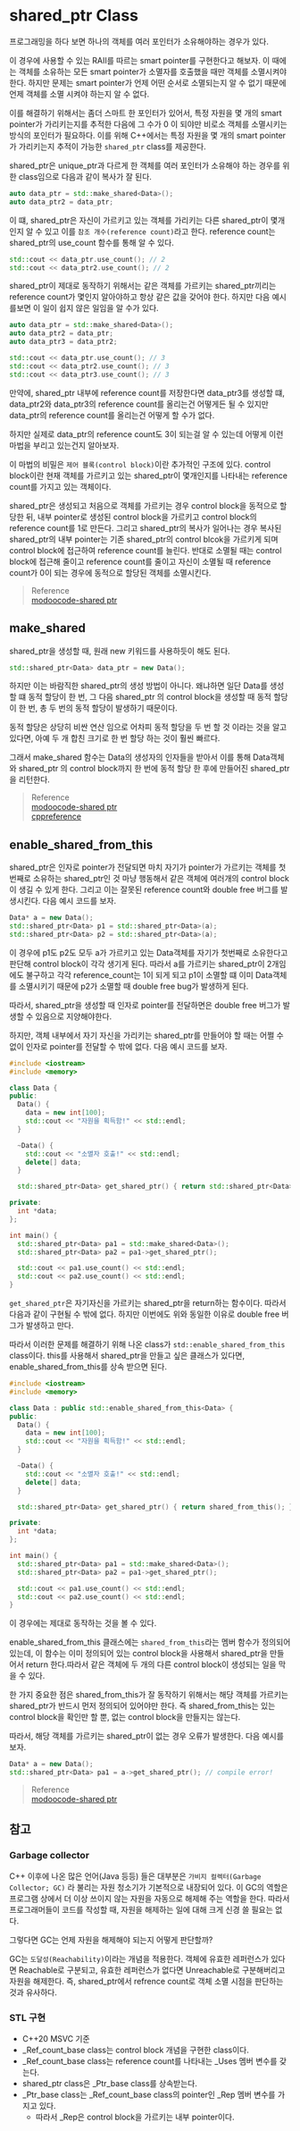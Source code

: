 # shared_ptr Class
프로그래밍을 하다 보면 하나의 객체를 여러 포인터가 소유해야하는 경우가 있다. 

이 경우에 사용할 수 있는 RAII를 따르는 smart pointer를 구현한다고 해보자. 이 때에는 객체를 소유하는 모든 smart pointer가 소멸자를 호출했을 때만 객체를 소멸시켜야 한다. 하지만 문제는 smart pointer가 언제 어떤 순서로 소멸되는지 알 수 없기 때문에 언제 객체를 소멸 시켜야 하는지 알 수 없다.

이를 해결하기 위해서는 좀더 스마트 한 포인터가 있어서, 특정 자원을 몇 개의 smart pointer가 가리키는지를 추적한 다음에 그 수가 0 이 되야만 비로소 객체를 소멸시키는 방식의 포인터가 필요하다. 이를 위해 C++에서는 특정 자원을 몇 개의 smart pointer가 가리키는지 추적이 가능한 `shared_ptr` class를 제공한다.

shared_ptr은 unique_ptr과 다르게 한 객체를 여러 포인터가 소유해야 하는 경우를 위한 class임으로 다음과 같이 복사가 잘 된다.
```cpp
auto data_ptr = std::make_shared<Data>();
auto data_ptr2 = data_ptr;
```

이 떄, shared_ptr은 자신이 가르키고 있는 객체를 가리키는 다른 shared_ptr이 몇개인지 알 수 있고 이를 `참조 개수(reference count)`라고 한다. reference count는 shared_ptr의 use_count 함수를 통해 알 수 있다.
```cpp
std::cout << data_ptr.use_count(); // 2
std::cout << data_ptr2.use_count(); // 2
```

shared_ptr이 제대로 동작하기 위해서는 같은 객체를 가르키는 shared_ptr끼리는 reference count가 몇인지 알아야하고 항상 같은 값을 갖어야 한다. 하지만 다음 예시를보면 이 일이 쉽지 않은 일임을 알 수가 있다.
```cpp
auto data_ptr = std::make_shared<Data>();
auto data_ptr2 = data_ptr;
auto data_ptr3 = data_ptr2;

std::cout << data_ptr.use_count(); // 3
std::cout << data_ptr2.use_count(); // 3
std::cout << data_ptr3.use_count(); // 3
```

만약에, shared_ptr 내부에 reference count를 저장한다면 data_ptr3를 생성할 떄, data_ptr2와 data_ptr3의 reference count를 올리는건 어떻게든 될 수 있지만 data_ptr의 reference count를 올리는건 어떻게 할 수가 없다.

하지만 실제로 data_ptr의 reference count도 3이 되는걸 알 수 있는데 어떻게 이런 마법을 부리고 있는건지 알아보자.

이 마법의 비밀은 `제어 블록(control block)`이란 추가적인 구조에 있다. control block이란 현재 객체를 가르키고 있는 shared_ptr이 몇개인지를 나타내는 reference count를 가지고 있는 객체이다. 

shared_ptr은 생성되고 처음으로 객체를 가르키는 경우 control block을 동적으로 할당한 뒤, 내부 pointer로 생성된 control block을 가르키고 control block의 reference count를 1로 만든다. 그리고 shared_ptr의 복사가 일어나는 경우 복사된 shared_ptr의 내부 pointer는 기존 shared_ptr의 control blcok을 가르키게 되며 control block에 접근하여 reference count를 늘린다. 반대로 소멸될 때는 control block에 접근해 줄이고 reference count를 줄이고 자신이 소멸될 때 reference count가 0이 되는 경우에 동적으로 할당된 객체를 소멸시킨다.

> Reference  
> [modoocode-shared ptr](https://modoocode.com/252)  

## make_shared
shared_ptr을 생성할 때, 원래 new 키워드를 사용하듯이 해도 된다.
```cpp
std::shared_ptr<Data> data_ptr = new Data();
```

하지만 이는 바람직한 shared_ptr의 생성 방법이 아니다. 왜냐하면 일단 Data를 생성할 떄 동적 할당이 한 번, 그 다음 shared_ptr 의 control block을 생성할 때 동적 할당이 한 번, 총 두 번의 동적 할당이 발생하기 때문이다.

동적 할당은 상당히 비싼 연산 임으로 어차피 동적 할당을 두 번 할 것 이라는 것을 알고 있다면, 아예 두 개 합친 크기로 한 번 할당 하는 것이 훨씬 빠르다.

그래서 make_shared 함수는 Data의 생성자의 인자들을 받아서 이를 통해 Data객체와 shared_ptr 의 control block까지 한 번에 동적 할당 한 후에 만들어진 shared_ptr을 리턴한다.

> Reference  
> [modoocode-shared ptr](https://modoocode.com/252)  
> [cppreference](https://en.cppreference.com/w/cpp/memory/shared_ptr#Implementation_notes)  

## enable_shared_from_this
shared_ptr은 인자로 pointer가 전달되면 마치 자기가 pointer가 가르키는 객체를 첫번째로 소유하는 shared_ptr인 것 마냥 행동해서 같은 객체에 여러개의 control block이 생길 수 있게 한다. 그리고 이는 잘못된 reference count와 double free 버그를 발생시킨다. 다음 예시 코드를 보자.

```cpp
Data* a = new Data();
std::shared_ptr<Data> p1 = std::shared_ptr<Data>(a);
std::shared_ptr<Data> p2 = std::shared_ptr<Data>(a);
```

이 경우에 p1도 p2도 모두 a가 가르키고 있는 Data객체를 자기가 첫번째로 소유한다고 판단해 control block이 각각 생기게 된다. 따라서 a를 가르키는 shared_ptr이 2개임에도 불구하고 각각 reference_count는 1이 되게 되고 p1이 소멸할 떄 이미 Data객체를 소멸시키기 때문에 p2가 소멸할 때 double free bug가 발생하게 된다.

따라서, shared_ptr을 생성할 때 인자로 pointer를 전달하면은 double free 버그가 발생할 수 있음으로 지양해야한다.

하지만, 객체 내부에서 자기 자신을 가리키는 shared_ptr를 만들어야 할 때는 어쩔 수 없이 인자로 pointer를 전달할 수 밖에 없다. 다음 예시 코드를 보자.

```cpp
#include <iostream>
#include <memory>

class Data {
public:
  Data() {
    data = new int[100];
    std::cout << "자원을 획득함!" << std::endl;
  }

  ~Data() {
    std::cout << "소멸자 호출!" << std::endl;
    delete[] data;
  }

  std::shared_ptr<Data> get_shared_ptr() { return std::shared_ptr<Data>(this); }

private:
  int *data;
};

int main() {
  std::shared_ptr<Data> pa1 = std::make_shared<Data>();
  std::shared_ptr<Data> pa2 = pa1->get_shared_ptr();

  std::cout << pa1.use_count() << std::endl;
  std::cout << pa2.use_count() << std::endl;
}
```
`get_shared_ptr`은 자기자신을 가르키는 shared_ptr을 return하는 함수이다. 따라서 다음과 같이 구현될 수 밖에 없다. 하지만 이번에도 위와 동일한 이유로 double free 버그가 발생하고 만다.

따라서 이러한 문제를 해결하기 위해 나온 class가 `std::enable_shared_from_this` class이다. this를 사용해서 shared_ptr을 만들고 싶은 클래스가 있다면, enable_shared_from_this를 상속 받으면 된다.

```cpp
#include <iostream>
#include <memory>

class Data : public std::enable_shared_from_this<Data> {
public:
  Data() {
    data = new int[100];
    std::cout << "자원을 획득함!" << std::endl;
  }

  ~Data() {
    std::cout << "소멸자 호출!" << std::endl;
    delete[] data;
  }

  std::shared_ptr<Data> get_shared_ptr() { return shared_from_this(); }

private:
  int *data;
};

int main() {
  std::shared_ptr<Data> pa1 = std::make_shared<Data>();
  std::shared_ptr<Data> pa2 = pa1->get_shared_ptr();

  std::cout << pa1.use_count() << std::endl;
  std::cout << pa2.use_count() << std::endl;
}
```
이 경우에는 제대로 동작하는 것을 볼 수 있다.

enable_shared_from_this 클래스에는 `shared_from_this`라는 멤버 함수가 정의되어 있는데, 이 함수는 이미 정의되어 있는 control block을 사용해서 shared_ptr을 만들어서 return 한다.따라서 같은 객체에 두 개의 다른 control block이 생성되는 일을 막을 수 있다.

한 가지 중요한 점은 shared_from_this가 잘 동작하기 위해서는 해당 객체를 가르키는 shared_ptr가 반드시 먼저 정의되어 있어야만 한다. 즉 shared_from_this는 있는 control block을 확인만 할 뿐, 없는 control block을 만들지는 않는다. 

따라서, 해당 객체를 가르키는 shared_ptr이 없는 경우 오류가 발생한다. 다음 예시를 보자.
```cpp
Data* a = new Data();
std::shared_ptr<Data> pa1 = a->get_shared_ptr(); // compile error!
```

> Reference  
> [modoocode-shared ptr](https://modoocode.com/252)  

## 참고
### Garbage collector
C++ 이후에 나온 많은 언어(Java 등등) 들은 대부분은 `가비지 컬렉터(Garbage Collector; GC)` 라 불리는 자원 청소기가 기본적으로 내장되어 있다. 이 GC의 역할은 프로그램 상에서 더 이상 쓰이지 않는 자원을 자동으로 해제해 주는 역할을 한다. 따라서 프로그래머들이 코드를 작성할 때, 자원을 해제하는 일에 대해 크게 신경 쓸 필요는 없다.

그렇다면 GC는 언제 자원을 해제해야 되는지 어떻게 판단할까? 

GC는 `도달성(Reachability)`이라는 개념을 적용한다. 객체에 유효한 레퍼런스가 있다면 Reachable로 구분되고, 유효한 레퍼런스가 없다면 Unreachable로 구분해버리고 자원을 해제한다. 즉, shared_ptr에서 refrence count로 객체 소멸 시점을 판단하는 것과 유사하다.

### STL 구현
* C++20 MSVC 기준
* _Ref_count_base class는 control block 개념을 구현한 class이다.
* _Ref_count_base class는 reference count를 나타내는 _Uses 멤버 변수를 갖는다.
* shared_ptr class은 _Ptr_base class를 상속받는다.
* _Ptr_base class는 _Ref_count_base class의 pointer인 _Rep 멤버 변수를 가지고 있다.
  * 따라서 _Rep은 control block을 가르키는 내부 pointer이다.